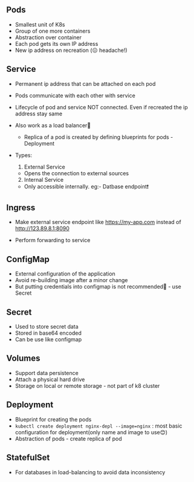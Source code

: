 ## Pods

- Smallest unit of K8s
- Group of one more containers
- Abstraction over container
- Each pod gets its own IP address
- New ip address on recreation (😖 headache!)

## Service

- Permanent ip address that can be attached on each pod
- Pods communicate with each other with service
- Lifecycle of pod and service NOT connected. Even if recreated the ip address stay same
- Also work as a load balancer🔨
    - Replica of a pod is created by defining blueprints for pods - Deployment
- Types:

    1. External Service
    - Opens the connection to external sources

    2. Internal Service
    - Only accessible internally. eg:- Datbase endpoint❗

## Ingress

- Make external service endpoint like https://my-app.com instead of http://123.89.8.1:8090

- Perform forwarding to service

## ConfigMap

- External configuration of the application
- Avoid re-building image after a minor change
- But putting credentials into configmap is not recommended🚫 - use Secret

## Secret

- Used to store secret data
- Stored in base64 encoded
- Can be use like configmap

## Volumes

- Support data persistence
- Attach a physical hard drive
- Storage on local or remote storage - not part of k8 cluster

## Deployment

- Blueprint for creating the pods
- `kubectl create deployment nginx-depl --image=nginx` : most basic configuration for deployment(only name and image to use😊)
- Abstraction of pods - create replica of pod

## StatefulSet

- For databases in load-balancing to avoid data inconsistency 